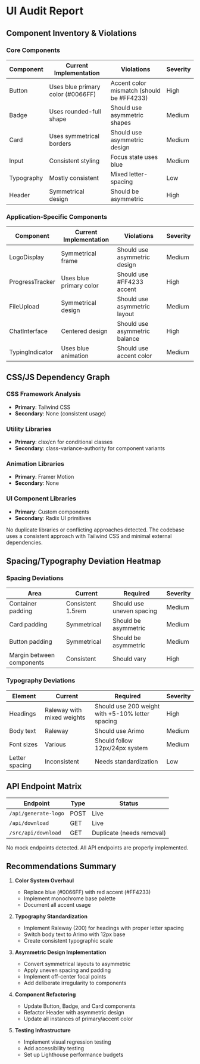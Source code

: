 # UI Audit Report

## Component Inventory & Violations

### Core Components

| Component | Current Implementation | Violations | Severity |
|-----------|------------------------|------------|----------|
| Button | Uses blue primary color (#0066FF) | Accent color mismatch (should be #FF4233) | High |
| Badge | Uses rounded-full shape | Should use asymmetric shapes | Medium |
| Card | Uses symmetrical borders | Should use asymmetric design | Medium |
| Input | Consistent styling | Focus state uses blue | Medium |
| Typography | Mostly consistent | Mixed letter-spacing | Low |
| Header | Symmetrical design | Should be asymmetric | High |

### Application-Specific Components

| Component | Current Implementation | Violations | Severity |
|-----------|------------------------|------------|----------|
| LogoDisplay | Symmetrical frame | Should use asymmetric design | Medium |
| ProgressTracker | Uses blue primary color | Should use #FF4233 accent | High |
| FileUpload | Symmetrical design | Should use asymmetric layout | Medium |
| ChatInterface | Centered design | Should use asymmetric balance | High |
| TypingIndicator | Uses blue animation | Should use accent color | Medium |

## CSS/JS Dependency Graph

### CSS Framework Analysis

- **Primary**: Tailwind CSS
- **Secondary**: None (consistent usage)

### Utility Libraries

- **Primary**: clsx/cn for conditional classes
- **Secondary**: class-variance-authority for component variants

### Animation Libraries

- **Primary**: Framer Motion
- **Secondary**: None

### UI Component Libraries

- **Primary**: Custom components
- **Secondary**: Radix UI primitives

No duplicate libraries or conflicting approaches detected. The codebase uses a consistent approach with Tailwind CSS and minimal external dependencies.

## Spacing/Typography Deviation Heatmap

### Spacing Deviations

| Area | Current | Required | Severity |
|------|---------|----------|----------|
| Container padding | Consistent 1.5rem | Should use uneven spacing | Medium |
| Card padding | Symmetrical | Should be asymmetric | Medium |
| Button padding | Symmetrical | Should be asymmetric | Medium |
| Margin between components | Consistent | Should vary | High |

### Typography Deviations

| Element | Current | Required | Severity |
|---------|---------|----------|----------|
| Headings | Raleway with mixed weights | Should use 200 weight with +5-10% letter spacing | High |
| Body text | Raleway | Should use Arimo | Medium |
| Font sizes | Various | Should follow 12px/24px system | Medium |
| Letter spacing | Inconsistent | Needs standardization | Low |

## API Endpoint Matrix

| Endpoint | Type | Status |
|----------|------|--------|
| `/api/generate-logo` | POST | Live |
| `/api/download` | GET | Live |
| `/src/api/download` | GET | Duplicate (needs removal) | 

No mock endpoints detected. All API endpoints are properly implemented.

## Recommendations Summary

1. **Color System Overhaul**
   - Replace blue (#0066FF) with red accent (#FF4233)
   - Implement monochrome base palette
   - Document all accent usage

2. **Typography Standardization**
   - Implement Raleway (200) for headings with proper letter spacing
   - Switch body text to Arimo with 12px base
   - Create consistent typographic scale

3. **Asymmetric Design Implementation**
   - Convert symmetrical layouts to asymmetric
   - Apply uneven spacing and padding
   - Implement off-center focal points
   - Add deliberate irregularity to components

4. **Component Refactoring**
   - Update Button, Badge, and Card components
   - Refactor Header with asymmetric design
   - Update all instances of primary/accent color

5. **Testing Infrastructure**
   - Implement visual regression testing
   - Add accessibility testing
   - Set up Lighthouse performance budgets